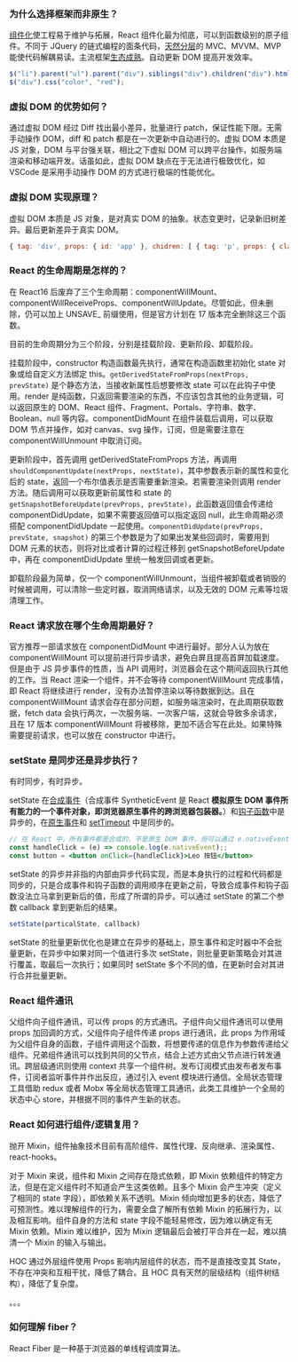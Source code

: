 ### 为什么选择框架而非原生？

<u>组件化</u>使工程易于维护与拓展，React 组件化最为彻底，可以到函数级别的原子组件。不同于 JQuery 的链式编程的面条代码，<u>天然分层</u>的 MVC、MVVM、MVP 能使代码解耦易读。主流框架<u>生态成熟</u>。自动更新 DOM 提高开发效率。

```javascript
$("li").parent("ul").parent("div").siblings("div").children("div").html("内容");
$("div").css("color", "red");
```

### 虚拟 DOM 的优势如何？

通过虚拟 DOM 经过 Diff 找出最小差异，批量进行 patch，保证性能下限。无需手动操作 DOM，diff 和 patch 都是在一次更新中自动进行的。虚拟 DOM 本质是 JS 对象，DOM 与平台强关联，相比之下虚拟 DOM 可以跨平台操作，如服务端渲染和移动端开发。话虽如此，虚拟 DOM 缺点在于无法进行极致优化，如 VSCode 是采用手动操作 DOM 的方式进行极端的性能优化。

### 虚拟 DOM 实现原理？

虚拟 DOM 本质是 JS 对象，是对真实 DOM 的抽象。状态变更时，记录新旧树差异。最后更新差异于真实 DOM。

```js
{ tag: 'div', props: { id: 'app' }, chidren: [ { tag: 'p', props: { className: 'text' }, chidren: [ 'hello' ] }]}
```

### React 的生命周期是怎样的？

在 React16 后废弃了三个生命周期：componentWillMount、componentWillReceiveProps、componentWillUpdate。尽管如此，但未删除，仍可以加上 UNSAVE_ 前缀使用，但是官方计划在 17 版本完全删除这三个函数。

目前的生命周期分为三个阶段，分别是挂载阶段、更新阶段、卸载阶段。

挂载阶段中，constructor 构造函数最先执行，通常在构造函数里初始化 state 对象或给自定义方法绑定 this。`getDerivedStateFromProps(nextProps, prevState)` 是个静态方法，当接收新属性后想要修改 state 可以在此钩子中使用。render 是纯函数，只返回需要渲染的东西，不应该包含其他的业务逻辑，可以返回原生的 DOM、React 组件、Fragment、Portals、字符串、数字、Boolean、null 等内容。componentDidMount 在组件装载后调用，可以获取 DOM 节点并操作，如对 canvas、svg 操作，订阅，但是需要注意在 componentWillUnmount 中取消订阅。

更新阶段中，首先调用 getDerivedStateFromProps 方法，再调用 `shouldComponentUpdate(nextProps, nextState)`，其中参数表示新的属性和变化后的 state，返回一个布尔值表示是否需要重新渲染。若需要渲染则调用 render 方法。随后调用可以获取更新前属性和 state 的 `getSnapshotBeforeUpdate(prevProps, prevState)`，此函数返回值会传递给 componentDidUpdate，如果不需要返回值可以指定返回 null，此生命周期必须搭配 componentDidUpdate 一起使用。`componentDidUpdate(prevProps, prevState, snapshot)` 的第三个参数是为了如果出发某些回调时，需要用到 DOM 元素的状态，则将对比或者计算的过程迁移到 getSnapshotBeforeUpdate 中，再在 componentDidUpdate 里统一触发回调或者更新。

卸载阶段最为简单，仅一个 componentWillUnmount，当组件被卸载或者销毁的时候被调用，可以清除一些定时器，取消网络请求，以及无效的 DOM 元素等垃圾清理工作。

### React 请求放在哪个生命周期最好？

官方推荐一部请求放在 componentDidMount 中进行最好。部分人认为放在 componentWillMount 可以提前进行异步请求，避免白屏且提高首屏加载速度。但是由于 JS 异步事件的性质，当 API 调用时，浏览器会在这个期间返回执行其他的工作。当 React 渲染一个组件，并不会等待 componentWillMount 完成事情，即 React 将继续进行 render，没有办法暂停渲染以等待数据到达。且在 componentWillMount 请求会存在部分问题，如服务端渲染时，在此周期获取数据，fetch data 会执行两次，一次服务端、一次客户端，这就会导致多余请求，且在 17 版本 componentWillMount 将被移除，更加不适合写在此处。如果特殊需要提前请求，也可以放在 constructor 中进行。

### setState 是同步还是异步执行？

有时同步，有时异步。

setState 在<u>合成事件</u>（合成事件 SyntheticEvent 是 React **模拟原生 DOM 事件所有能力的一个事件对象，即浏览器原生事件的跨浏览器包装器。**）和<u>钩子函数</u>中是异步的，在<u>原生事件</u>和 <u>setTimeout</u> 中是同步的。

```jsx
// 在 React 中，所有事件都是合成的，不是原生 DOM 事件，但可以通过 e.nativeEvent 属性获取 DOM 事件。
const handleClick = (e) => console.log(e.nativeEvent);;
const button = <button onClick={handleClick}>Leo 按钮</button>
```

setState 的异步并非指的内部由异步代码实现，而是本身执行的过程和代码都是同步的，只是合成事件和钩子函数的调用顺序在更新之前，导致合成事件和钩子函数没法立马拿到更新后的值，形成了所谓的异步。可以通过 setState 的第二个参数 callback 拿到更新后的结果。

```jsx
setState(particalState, callback)
```

setState 的批量更新优化也是建立在异步的基础上，原生事件和定时器中不会批量更新，在异步中如果对同一个值进行多次 setState，则批量更新策略会对其进行覆盖，取最后一次执行；如果同时 setState 多个不同的值，在更新时会对其进行合并批量更新。

### React 组件通讯

父组件向子组件通讯，可以传 props 的方式通讯。子组件向父组件通讯可以使用 props 加回调的方式，父组件向子组件传递 props 进行通讯，此 props 为作用域为父组件自身的函数，子组件调用这个函数，将想要传递的信息作为参数传递给父组件。兄弟组件通讯可以找到共同的父节点，结合上述方式由父节点进行转发通讯。跨层级通讯则使用 context 共享一个组件树。发布订阅模式由发布者发布事件，订阅者监听事件并作出反应，通过引入 event 模块进行通信。全局状态管理工具借助 redux 或者 Mobx 等全局状态管理工具通讯，此类工具维护一个全局的状态中心 store，并根据不同的事件产生新的状态。

### React 如何进行组件/逻辑复用？

抛开 Mixin，组件抽象技术目前有高阶组件、属性代理、反向继承、渲染属性、react-hooks。

对于 Mixin 来说，组件和 Mixin 之间存在隐式依赖，即 Mixin 依赖组件的特定方法，但是在定义组件时不知道会产生这类依赖。且多个 Mixin 会产生冲突（定义了相同的 state 字段），即依赖关系不透明。Mixin 倾向增加更多的状态，降低了可预测性。难以理解组件的行为，需要全盘了解所有依赖 Mixin 的拓展行为，以及相互影响。组件自身的方法和 state 字段不能轻易修改，因为难以确定有无 Mixin 依赖。Mixin 难以维护，因为 Mixin 逻辑最后会被打平合并在一起，难以搞清一个 Mixin 的输入与输出。

HOC 通过外层组件使用 Props 影响内层组件的状态，而不是直接改变其 State，不存在冲突和互相干扰，降低了耦合。且 HOC 具有天然的层级结构（组件树结构），降低了复杂度。

。。。

### 如何理解 fiber？

React Fiber 是一种基于浏览器的单线程调度算法。